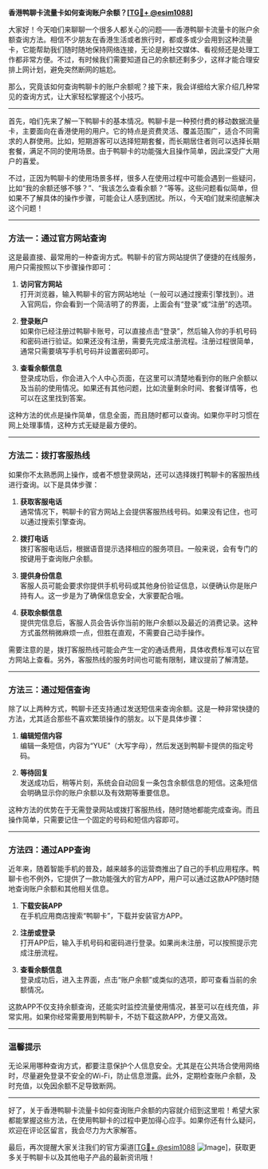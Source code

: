 **香港鸭聊卡流量卡如何查询账户余额？[[TG💪+ @esim1088](https://t.me/s/esim1088)]**

大家好！今天咱们来聊聊一个很多人都关心的问题——香港鸭聊卡流量卡的账户余额查询方法。相信不少朋友在香港生活或者旅行时，都或多或少会用到这种流量卡，它能帮助我们随时随地保持网络连接，无论是刷社交媒体、看视频还是处理工作都非常方便。不过，有时候我们需要知道自己的余额还剩多少，这样才能合理安排上网计划，避免突然断网的尴尬。

那么，究竟该如何查询鸭聊卡的账户余额呢？接下来，我会详细给大家介绍几种常见的查询方式，让大家轻松掌握这个小技巧。

---

首先，咱们先来了解一下鸭聊卡的基本情况。鸭聊卡是一种预付费的移动数据流量卡，主要面向在香港使用的用户。它的特点是资费灵活、覆盖范围广，适合不同需求的人群使用。比如，短期游客可以选择短期套餐，而长期居住者则可以选择长期套餐，满足不同的使用场景。由于鸭聊卡的功能强大且操作简单，因此深受广大用户的喜爱。

不过，正因为鸭聊卡的使用场景多样，很多人在使用过程中可能会遇到一些疑问，比如“我的余额还够不够？”、“我该怎么查看余额？”等等。这些问题看似简单，但如果不了解具体的操作步骤，可能会让人感到困扰。所以，今天咱们就来彻底解决这个问题！

---

### 方法一：通过官方网站查询

这是最直接、最常用的一种查询方式。鸭聊卡的官方网站提供了便捷的在线服务，用户只需按照以下步骤操作即可：

1. **访问官方网站**  
   打开浏览器，输入鸭聊卡的官方网站地址（一般可以通过搜索引擎找到）。进入官网后，你会看到一个简洁明了的界面，上面会有“登录”或“注册”的选项。

2. **登录账户**  
   如果你已经注册过鸭聊卡账号，可以直接点击“登录”，然后输入你的手机号码和密码进行验证。如果还没有注册，需要先完成注册流程。注册过程很简单，通常只需要填写手机号码并设置密码即可。

3. **查看余额信息**  
   登录成功后，你会进入个人中心页面，在这里可以清楚地看到你的账户余额以及当前的使用情况。如果还有其他问题，比如流量剩余时间、套餐详情等，也可以在这里找到答案。

这种方法的优点是操作简单，信息全面，而且随时都可以查询。如果你平时习惯在网上处理事情，这种方式无疑是最方便的。

---

### 方法二：拨打客服热线

如果你不太熟悉网上操作，或者不想登录网站，还可以选择拨打鸭聊卡的客服热线进行查询。以下是具体步骤：

1. **获取客服电话**  
   通常情况下，鸭聊卡的官方网站上会提供客服热线号码。如果没有记住，也可以通过搜索引擎查询。

2. **拨打电话**  
   拨打客服电话后，根据语音提示选择相应的服务项目。一般来说，会有专门的按键用于查询账户余额。

3. **提供身份信息**  
   客服人员可能会要求你提供手机号码或其他身份验证信息，以便确认你是账户持有人。这一步是为了确保信息安全，大家要配合哦。

4. **获取余额信息**  
   提供完信息后，客服人员会告诉你当前的账户余额以及最近的消费记录。这种方式虽然稍微麻烦一点，但胜在直观，不需要自己动手操作。

需要注意的是，拨打客服热线可能会产生一定的通话费用，具体收费标准可以在官方网站上查看。另外，客服热线的服务时间也可能有限制，建议提前了解清楚。

---

### 方法三：通过短信查询

除了以上两种方式，鸭聊卡还支持通过发送短信来查询余额。这是一种非常快捷的方法，尤其适合那些不喜欢繁琐操作的朋友。以下是具体步骤：

1. **编辑短信内容**  
   编辑一条短信，内容为“YUE”（大写字母），然后发送到鸭聊卡提供的指定号码。

2. **等待回复**  
   发送成功后，稍等片刻，系统会自动回复一条包含余额信息的短信。这条短信会明确显示你的账户余额以及有效期等重要信息。

这种方法的优势在于无需登录网站或拨打客服热线，随时随地都能完成查询。而且操作简单，只需要记住一个固定的号码和短信内容即可。

---

### 方法四：通过APP查询

近年来，随着智能手机的普及，越来越多的运营商推出了自己的手机应用程序。鸭聊卡也不例外，它提供了一款功能强大的官方APP，用户可以通过这款APP随时随地查询账户余额和其他相关信息。

1. **下载安装APP**  
   在手机应用商店搜索“鸭聊卡”，下载并安装官方APP。

2. **注册或登录**  
   打开APP后，输入手机号码和密码进行登录。如果尚未注册，可以按照提示完成注册流程。

3. **查看余额信息**  
   登录成功后，进入主界面，点击“账户余额”或类似的选项，即可查看当前的余额情况。

这款APP不仅支持余额查询，还能实时监控流量使用情况，甚至可以在线充值，非常实用。如果你经常需要用到鸭聊卡，不妨下载这款APP，方便又高效。

---

### 温馨提示

无论采用哪种查询方式，都要注意保护个人信息安全。尤其是在公共场合使用网络时，尽量避免登录不安全的Wi-Fi，防止信息泄露。此外，定期检查账户余额，及时充值，以免因余额不足导致断网。

---

好了，关于香港鸭聊卡流量卡如何查询账户余额的内容就介绍到这里啦！希望大家都能掌握这些方法，在使用鸭聊卡的过程中更加得心应手。如果你还有什么疑问，欢迎在评论区留言，我会尽力为大家解答。

最后，再次提醒大家关注我们的官方渠道[[TG💪+ @esim1088](https://t.me/s/esim1088) ![Image](https://i.postimg.cc/4NQfJmqS/Snipaste-2025-05-13-00-14-12.png)]，获取更多关于鸭聊卡以及其他电子产品的最新资讯哦！